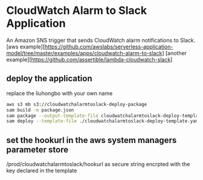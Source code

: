 # CloudWatch Alarm to Slack Application

An Amazon SNS trigger that sends CloudWatch alarm notifications to Slack.
[aws example][https://github.com/awslabs/serverless-application-model/tree/master/examples/apps/cloudwatch-alarm-to-slack]
[another example][https://github.com/assertible/lambda-cloudwatch-slack]

## deploy the application
replace the liuhongbo with your own name
```bash
aws s3 mb s3://cloudwatchalarmtoslack-deploy-package
sam build -m package.json
sam package --output-template-file cloudwatchalarmtoslack-deploy-template.yaml --s3-bucket 'cloudwatchalarmtoslack-deploy-package'
sam deploy --template-file ./cloudwatchalarmtoslack-deploy-template.yaml --stack-name cloudwatchalarmtoslack-istrada --capabilities CAPABILITY_NAMED_IAM --parameter-overrides SlackChannelParameter=istrada-devops ProductNameParameter=istrada UsernameParameter=liuhongbo EnvironmentParameter=prod
```


## set the hookurl in the aws system managers parameter store 
/prod/cloudwatchalarmtoslack/hookurl
as secure string encrpted with the key declared in the template



